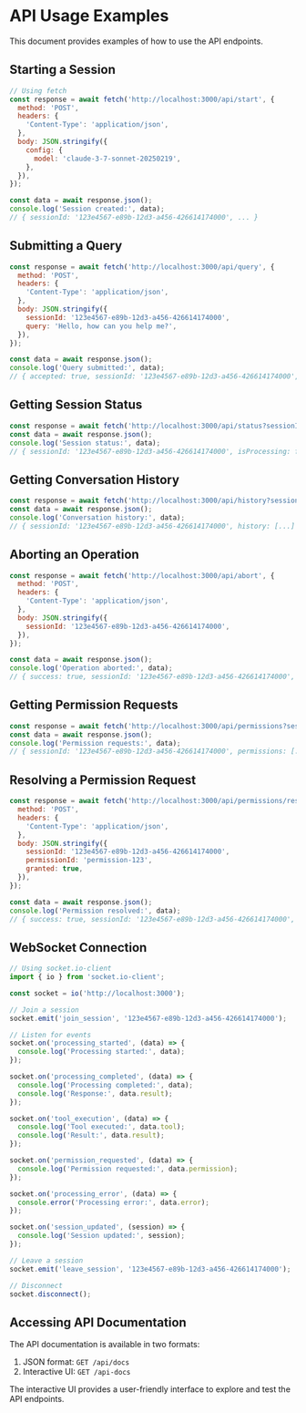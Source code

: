 # API Usage Examples

This document provides examples of how to use the API endpoints.

## Starting a Session

```javascript
// Using fetch
const response = await fetch('http://localhost:3000/api/start', {
  method: 'POST',
  headers: {
    'Content-Type': 'application/json',
  },
  body: JSON.stringify({
    config: {
      model: 'claude-3-7-sonnet-20250219',
    },
  }),
});

const data = await response.json();
console.log('Session created:', data);
// { sessionId: '123e4567-e89b-12d3-a456-426614174000', ... }
```

## Submitting a Query

```javascript
const response = await fetch('http://localhost:3000/api/query', {
  method: 'POST',
  headers: {
    'Content-Type': 'application/json',
  },
  body: JSON.stringify({
    sessionId: '123e4567-e89b-12d3-a456-426614174000',
    query: 'Hello, how can you help me?',
  }),
});

const data = await response.json();
console.log('Query submitted:', data);
// { accepted: true, sessionId: '123e4567-e89b-12d3-a456-426614174000', ... }
```

## Getting Session Status

```javascript
const response = await fetch('http://localhost:3000/api/status?sessionId=123e4567-e89b-12d3-a456-426614174000');
const data = await response.json();
console.log('Session status:', data);
// { sessionId: '123e4567-e89b-12d3-a456-426614174000', isProcessing: false, ... }
```

## Getting Conversation History

```javascript
const response = await fetch('http://localhost:3000/api/history?sessionId=123e4567-e89b-12d3-a456-426614174000');
const data = await response.json();
console.log('Conversation history:', data);
// { sessionId: '123e4567-e89b-12d3-a456-426614174000', history: [...] }
```

## Aborting an Operation

```javascript
const response = await fetch('http://localhost:3000/api/abort', {
  method: 'POST',
  headers: {
    'Content-Type': 'application/json',
  },
  body: JSON.stringify({
    sessionId: '123e4567-e89b-12d3-a456-426614174000',
  }),
});

const data = await response.json();
console.log('Operation aborted:', data);
// { success: true, sessionId: '123e4567-e89b-12d3-a456-426614174000', ... }
```

## Getting Permission Requests

```javascript
const response = await fetch('http://localhost:3000/api/permissions?sessionId=123e4567-e89b-12d3-a456-426614174000');
const data = await response.json();
console.log('Permission requests:', data);
// { sessionId: '123e4567-e89b-12d3-a456-426614174000', permissions: [...] }
```

## Resolving a Permission Request

```javascript
const response = await fetch('http://localhost:3000/api/permissions/resolve', {
  method: 'POST',
  headers: {
    'Content-Type': 'application/json',
  },
  body: JSON.stringify({
    sessionId: '123e4567-e89b-12d3-a456-426614174000',
    permissionId: 'permission-123',
    granted: true,
  }),
});

const data = await response.json();
console.log('Permission resolved:', data);
// { success: true, sessionId: '123e4567-e89b-12d3-a456-426614174000', permissionId: 'permission-123', ... }
```

## WebSocket Connection

```javascript
// Using socket.io-client
import { io } from 'socket.io-client';

const socket = io('http://localhost:3000');

// Join a session
socket.emit('join_session', '123e4567-e89b-12d3-a456-426614174000');

// Listen for events
socket.on('processing_started', (data) => {
  console.log('Processing started:', data);
});

socket.on('processing_completed', (data) => {
  console.log('Processing completed:', data);
  console.log('Response:', data.result);
});

socket.on('tool_execution', (data) => {
  console.log('Tool executed:', data.tool);
  console.log('Result:', data.result);
});

socket.on('permission_requested', (data) => {
  console.log('Permission requested:', data.permission);
});

socket.on('processing_error', (data) => {
  console.error('Processing error:', data.error);
});

socket.on('session_updated', (session) => {
  console.log('Session updated:', session);
});

// Leave a session
socket.emit('leave_session', '123e4567-e89b-12d3-a456-426614174000');

// Disconnect
socket.disconnect();
```

## Accessing API Documentation

The API documentation is available in two formats:

1. JSON format: `GET /api/docs`
2. Interactive UI: `GET /api-docs`

The interactive UI provides a user-friendly interface to explore and test the API endpoints.